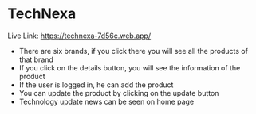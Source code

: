 # TechNexa

Live Link: https://technexa-7d56c.web.app/

- There are six brands, if you click there you will see all the products of that brand
- If you click on the details button, you will see the information of the product
- If the user is logged in, he can add the product
- You can update the product by clicking on the update button
- Technology update news can be seen on home page
